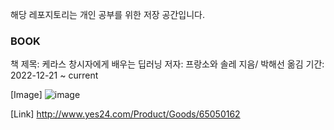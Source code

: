 해당 레포지토리는 개인 공부를 위한 저장 공간입니다.

### BOOK
책 제목: 케라스 창시자에게 배우는 딥러닝
저자: 프랑소와 솔레 지음/ 박해선 옮김
기간: 2022-12-21 ~ current

[Image]
![image](https://user-images.githubusercontent.com/69042750/208792622-085c37c8-7f12-4075-84ec-93ac8d890923.png)

[Link] http://www.yes24.com/Product/Goods/65050162
